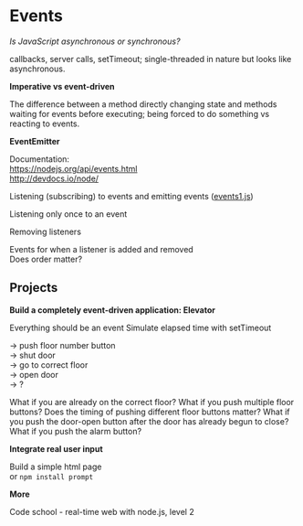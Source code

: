 # Events

_Is JavaScript asynchronous or synchronous?_

callbacks, server calls, setTimeout; single-threaded in nature but looks like asynchronous.

**Imperative vs event-driven**

The difference between a method directly changing state and methods waiting for events before executing; being forced to do something vs reacting to events.

**EventEmitter**

Documentation:  
https://nodejs.org/api/events.html  
http://devdocs.io/node/

Listening (subscribing) to events and emitting events ([events1.js](events1.js))

Listening only once to an event

Removing listeners

Events for when a listener is added and removed  
Does order matter?

## Projects

**Build a completely event-driven application: Elevator**

Everything should be an event
Simulate elapsed time with setTimeout

-> push floor number button  
-> shut door  
-> go to correct floor  
-> open door  
-> ?

What if you are already on the correct floor?
What if you push multiple floor buttons?
Does the timing of pushing different floor buttons matter?
What if you push the door-open button after the door has already begun to close?
What if you push the alarm button?

**Integrate real user input**

Build a simple html page  
or `npm install prompt`

**More**

Code school - real-time web with node.js, level 2
